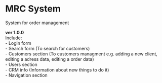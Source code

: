 # MRC System
System for order management

<b>ver 1.0.0</b><br/>
Include:<br/>
	- Login form<br/>
	- Search form (To search for customers)<br/>
	- Customers section (To customers managment e.g. adding a new client,  editing a adress data, editing a order data)<br/>
	- Users section<br/>
	- CRM info (Information about new things to do it)<br/>
	- Navigation section 
